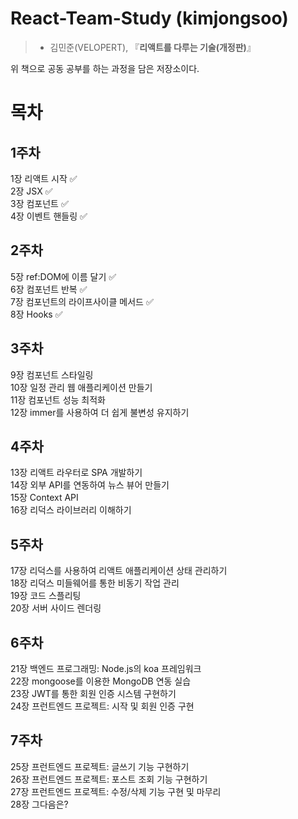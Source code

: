 # React-Team-Study (**kimjongsoo**)          

 > - 김민준(VELOPERT), 『**리액트를 다루는 기술(개정판)**』            

위 책으로 공동 공부를 하는 과정을 담은 저장소이다.                   

# 목차         
## 1주차      

1장 리액트 시작 :white_check_mark:     
2장 JSX :white_check_mark:     
3장 컴포넌트 :white_check_mark:    
4장 이벤트 핸들링 :white_check_mark:      

## 2주차          
5장 ref:DOM에 이름 달기 :white_check_mark:        
6장 컴포넌트 반복 :white_check_mark:         
7장 컴포넌트의 라이프사이클 메서드 :white_check_mark:          
8장 Hooks :white_check_mark:      

## 3주차        
9장 컴포넌트 스타일링    
10장 일정 관리 웹 애플리케이션 만들기     
11장 컴포넌트 성능 최적화     
12장 immer를 사용하여 더 쉽게 불변성 유지하기    
## 4주차            
13장 리액트 라우터로 SPA 개발하기    
14장 외부 API를 연동하여 뉴스 뷰어 만들기    
15장 Context API    
16장 리덕스 라이브러리 이해하기    
## 5주차     
17장 리덕스를 사용하여 리액트 애플리케이션 상태 관리하기    
18장 리덕스 미들웨어를 통한 비동기 작업 관리    
19장 코드 스플리팅     
20장 서버 사이드 렌더링   
## 6주차    
21장 백엔드 프로그래밍: Node.js의 koa 프레임워크    
22장 mongoose를 이용한 MongoDB 연동 실습      
23장 JWT를 통한 회원 인증 시스템 구현하기     
24장 프런트엔드 프로젝트: 시작 및 회원 인증 구현     
## 7주차      
25장 프런트엔드 프로젝트: 글쓰기 기능 구현하기       
26장 프런트엔드 프로젝트: 포스트 조회 기능 구현하기       
27장 프런트엔드 프로젝트: 수정/삭제 기능 구현 및 마무리     
28장 그다음은?      